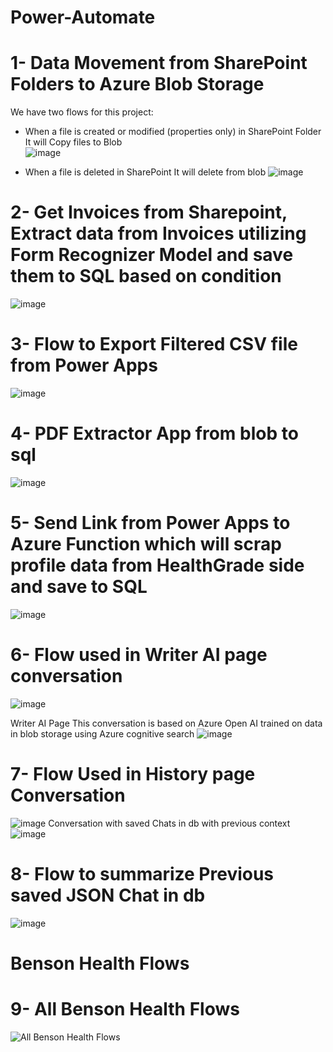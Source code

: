 # Power-Automate 

# 1- Data Movement from SharePoint Folders to Azure Blob Storage

We have two flows for this project: 

- When a file is created or modified (properties only) in SharePoint Folder It will Copy files to Blob  
![image](https://github.com/MYousafTK/Power-Automate/assets/128382787/5d05f6cd-e9fc-4534-940a-03c5dd0ef361)

- When a file is deleted in SharePoint It will delete from blob 
![image](https://github.com/MYousafTK/Power-Automate/assets/128382787/7b67b417-c1bb-4783-ad6e-c8ce6194b0d7)

# 2- Get Invoices from Sharepoint, Extract data from Invoices utilizing Form Recognizer Model and save them to SQL based on condition

![image](https://github.com/MYousafTK/Power-Automate/assets/128382787/82b1f12a-1177-417a-8150-a479a4de3be4)

# 3- Flow to Export Filtered CSV file from Power Apps

![image](https://github.com/MYousafTK/Power-Automate/assets/128382787/d01c5fd5-eb9c-4d1d-b9f7-b3d6b4108aa5)

# 4- PDF Extractor App from blob to sql

![image](https://github.com/MYousafTK/Power-Automate/assets/128382787/5156b5c3-9ba4-4458-86df-780b33a97c34)

# 5- Send Link from Power Apps to Azure Function which will scrap profile data from HealthGrade side and save to SQL 

![image](https://github.com/MYousafTK/Power-Automate/assets/128382787/04b97443-8c91-4604-bcb5-5f0846ef8e7b)

# 6- Flow used in Writer AI page conversation

![image](https://github.com/MYousafTK/Power-Automate/assets/128382787/8d7317d5-9181-4153-b1f5-82fc4b3048f1)

Writer AI Page 
This conversation is based on Azure Open AI trained on data in blob storage using Azure cognitive search 
![image](https://github.com/MYousafTK/Power-Automate/assets/128382787/81ad0973-bede-47a2-8749-2880d18281ac)

# 7- Flow Used in History page Conversation
![image](https://github.com/MYousafTK/Power-Automate/assets/128382787/5c63c85e-3de4-46a8-8b44-9a2a3377d1fb)
Conversation with saved Chats in db with previous context
![image](https://github.com/MYousafTK/Power-Automate/assets/128382787/fd3daed9-98c5-4b9a-aae4-9ee927912e1b)

# 8- Flow to summarize Previous saved JSON Chat in db
 ![image](https://github.com/MYousafTK/Power-Automate/assets/128382787/85169178-87e6-495d-a7c5-8d535217e97d)

 # Benson Health Flows

 # 9- All Benson Health Flows
 ![All Benson Health Flows](https://github.com/MYousafTK/Power-Automate/assets/128382787/a20952da-775d-4eb4-a11f-44c43d3bc5e9)





 








 

